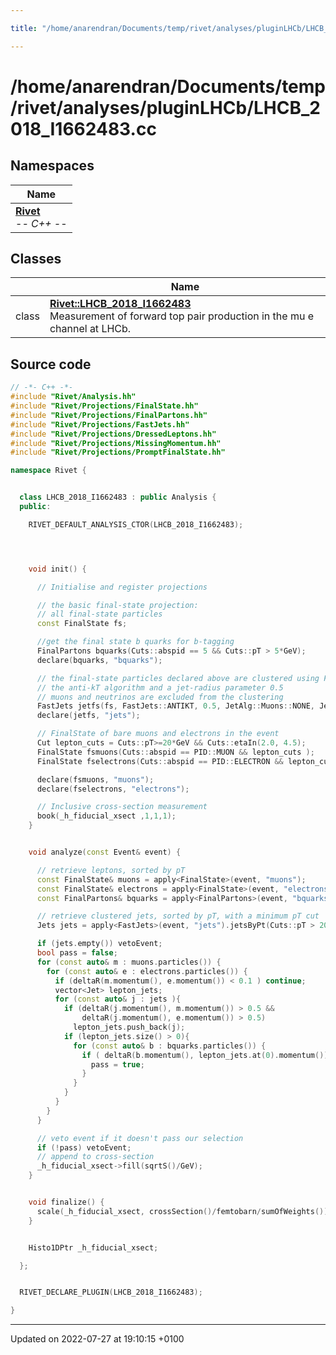```yaml
---

title: "/home/anarendran/Documents/temp/rivet/analyses/pluginLHCb/LHCB_2018_I1662483.cc"

---
```


# /home/anarendran/Documents/temp/rivet/analyses/pluginLHCb/LHCB_2018_I1662483.cc



## Namespaces

| Name           |
| -------------- |
| **[Rivet](http://example.org/namespaces/namespacerivet/)** <br>-*- C++ -*-  |

## Classes

|                | Name           |
| -------------- | -------------- |
| class | **[Rivet::LHCB_2018_I1662483](http://example.org/classes/classrivet_1_1lhcb__2018__i1662483/)** <br>Measurement of forward top pair production in the mu e channel at LHCb.  |




## Source code

```cpp
// -*- C++ -*-
#include "Rivet/Analysis.hh"
#include "Rivet/Projections/FinalState.hh"
#include "Rivet/Projections/FinalPartons.hh"
#include "Rivet/Projections/FastJets.hh"
#include "Rivet/Projections/DressedLeptons.hh"
#include "Rivet/Projections/MissingMomentum.hh"
#include "Rivet/Projections/PromptFinalState.hh"

namespace Rivet {


  class LHCB_2018_I1662483 : public Analysis {
  public:

    RIVET_DEFAULT_ANALYSIS_CTOR(LHCB_2018_I1662483);




    void init() {

      // Initialise and register projections

      // the basic final-state projection:
      // all final-state particles
      const FinalState fs;

      //get the final state b quarks for b-tagging
      FinalPartons bquarks(Cuts::abspid == 5 && Cuts::pT > 5*GeV);
      declare(bquarks, "bquarks");

      // the final-state particles declared above are clustered using FastJet with
      // the anti-kT algorithm and a jet-radius parameter 0.5
      // muons and neutrinos are excluded from the clustering
      FastJets jetfs(fs, FastJets::ANTIKT, 0.5, JetAlg::Muons::NONE, JetAlg::Invisibles::NONE);
      declare(jetfs, "jets");

      // FinalState of bare muons and electrons in the event
      Cut lepton_cuts = Cuts::pT>=20*GeV && Cuts::etaIn(2.0, 4.5);
      FinalState fsmuons(Cuts::abspid == PID::MUON && lepton_cuts );
      FinalState fselectrons(Cuts::abspid == PID::ELECTRON && lepton_cuts);

      declare(fsmuons, "muons");
      declare(fselectrons, "electrons");

      // Inclusive cross-section measurement
      book(_h_fiducial_xsect ,1,1,1);
    }


    void analyze(const Event& event) {

      // retrieve leptons, sorted by pT
      const FinalState& muons = apply<FinalState>(event, "muons");
      const FinalState& electrons = apply<FinalState>(event, "electrons");
      const FinalPartons& bquarks = apply<FinalPartons>(event, "bquarks");

      // retrieve clustered jets, sorted by pT, with a minimum pT cut
      Jets jets = apply<FastJets>(event, "jets").jetsByPt(Cuts::pT > 20*GeV && Cuts::etaIn(2.2,4.2));

      if (jets.empty()) vetoEvent;
      bool pass = false;
      for (const auto& m : muons.particles()) {
        for (const auto& e : electrons.particles()) {
          if (deltaR(m.momentum(), e.momentum()) < 0.1 ) continue;
          vector<Jet> lepton_jets;
          for (const auto& j : jets ){
            if (deltaR(j.momentum(), m.momentum()) > 0.5 &&
                deltaR(j.momentum(), e.momentum()) > 0.5)
              lepton_jets.push_back(j);
            if (lepton_jets.size() > 0){
              for (const auto& b : bquarks.particles()) {
                if ( deltaR(b.momentum(), lepton_jets.at(0).momentum()) < 0.5 )  {
                  pass = true;
                }
              }
            }
          }
        }
      }

      // veto event if it doesn't pass our selection
      if (!pass) vetoEvent;
      // append to cross-section
      _h_fiducial_xsect->fill(sqrtS()/GeV);
    }


    void finalize() {
      scale(_h_fiducial_xsect, crossSection()/femtobarn/sumOfWeights()); // norm to cross section
    }


    Histo1DPtr _h_fiducial_xsect;

  };


  RIVET_DECLARE_PLUGIN(LHCB_2018_I1662483);

}
```


-------------------------------

Updated on 2022-07-27 at 19:10:15 +0100
